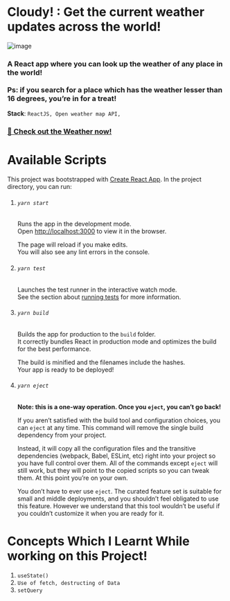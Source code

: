 # Cloudy! : Get the current weather updates across the world!

![image](https://raw.githubusercontent.com/sushilburagute/npm-package-portfolio/master/cloudy.jpg)

### A React app where you can look up the weather of any place in the world! <br/> <br/> Ps: if you search for a place which has the weather lesser than 16 degrees, you’re in for a treat!

**Stack**: `ReactJS, Open weather map API,`

### [🔗 Check out the Weather now! ](https://cloudyweather.netlify.app/)

# Available Scripts

This project was bootstrapped with [Create React App](https://github.com/facebook/create-react-app).
In the project directory, you can run:

1. ###### `yarn start`

   Runs the app in the development mode.<br />
   Open [http://localhost:3000](http://localhost:3000) to view it in the browser.

   The page will reload if you make edits.<br />
   You will also see any lint errors in the console.

2. ###### `yarn test`

   Launches the test runner in the interactive watch mode.<br />
   See the section about [running tests](https://facebook.github.io/create-react-app/docs/running-tests) for more information.

3. ###### `yarn build`

   Builds the app for production to the `build` folder.<br />
   It correctly bundles React in production mode and optimizes the build for the best performance.

   The build is minified and the filenames include the hashes.<br />
   Your app is ready to be deployed!

4. ###### `yarn eject`

   **Note: this is a one-way operation. Once you `eject`, you can’t go back!**

   If you aren’t satisfied with the build tool and configuration choices, you can `eject` at any time. This command will remove the single build dependency from your project.

   Instead, it will copy all the configuration files and the transitive dependencies (webpack, Babel, ESLint, etc) right into your project so you have full control over them. All of the commands except `eject` will still work, but they will point to the copied scripts so you can tweak them. At this point you’re on your own.

   You don’t have to ever use `eject`. The curated feature set is suitable for small and middle deployments, and you shouldn’t feel obligated to use this feature. However we understand that this tool wouldn’t be useful if you couldn’t customize it when you are ready for it.

# Concepts Which I Learnt While working on this Project!

1. `useState()`
1. `Use of fetch, destructing of Data`
1. `setQuery`
